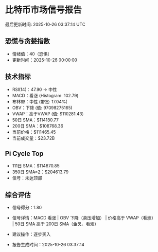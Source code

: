 # 比特币市场信号报告

最后更新时间: 2025-10-26 03:37:14 UTC

## 恐慌与贪婪指数
- 情绪值：40（恐惧）
- 更新时间：2025-10-26 00:00:00

## 技术指标
- RSI(14)：47.90 → 中性
- MACD：看涨 (Histogram: 102.79)
- 布林带：中性 (带宽: 17.04%)
- OBV：下降 (值: 97098275165)
- VWAP：高于VWAP (值: $110281.43)
- 50日 SMA：$114180.77
- 200日 SMA：$108768.36
- 当前价格：$111465.45
- 当前成交量：$23.72B

## Pi Cycle Top
- 111日 SMA：$114870.85
- 350日 SMA×2：$204613.79
- 信号：未达顶部

## 综合评估
- 信号得分：1.80
- 信号详情：MACD 看涨 | OBV 下降（卖压增加） | 价格高于 VWAP（看涨） | 50日 SMA 高于 200日 SMA（金叉，看涨）
- 建议操作：逐步买入

- 报告生成时间：2025-10-26 03:37:14